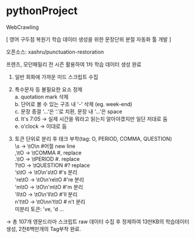 # pythonProject
WebCrawling

[ 영어 구두점 복원기 학습 데이터 생성을 위한 문장단위 분절 자동화 툴 개발 ]

오픈소스: xashru/punctuation-restoration 

프렌즈, 모던패밀리 전 시즌 활용하여 1차 학습 데이터 생성 완료


1. 일반 회화에 가까운 미드 스크립트 수집  

2. 특수문자 등 불필요한 요소 정제  
  a. quotation mark 삭제  
  b. 단어로 볼 수 있는 구조 내 '-' 삭제 (eg. week-end)  
  c. 문장 종결 ‘…'은 ‘.’로 치환, 문장 내 '…’은 space  
  d. It's 7:05 → 실제 시간을 뭐라고 읽는지 알아야겠지만 일단 저대로 둠  
  e. o'clock → 이대로 둠  
  
3. 토큰 단위로 분리 후 태크 부착(tag: O, PERIOD, COMMA, QUESTION)  
  \s -> \tO\n #어절 new line  
  \,\tO -> \tCOMMA #, replace  
  \.\tO -> \tPERIOD #. replace  
  \?\tO -> \tQUESTION #? replace  
  ‘s\tO -> \tO\n's\tO #'s 분리  
  're\tO -> \tO\n're\tO #'re 분리  
  'm\tO -> \tO\n'm\tO #'m 분리  
  'll\tO -> \tO\n'll\tO #'ll 분리  
  n't\tO -> \tO\nn't\tO # n’t 분리  
  미분리 토큰: 've, 'd …  
  
→ 총 107개 영문드라마 스크립트 raw 데이터 수집 후 정제하여 13만KB의 학습데이터 생성, 2천6백만개의 Tag부착 완료.

